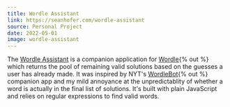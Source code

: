 ```yaml
---
title: Wordle Assistant
link: https://seanhofer.com/wordle-assistant
source: Personal Project
date: 2022-05-01
image: wordle-assistant
---
```

The [Wordle Assistant](https://seanhofer.com/wordle-assistant) is a companion application for [Wordle](https://www.nytimes.com/games/wordle/index.html){% out %} which returns the pool of remaining valid solutions based on the guesses a user has already made. It was inspired by NYT's [WordleBot](https://www.nytimes.com/interactive/2022/upshot/wordle-bot.html){% out %} companion app and my mild annoyance at the unpredictablity of whether a word is actually in the final list of solutions. It's built with plain JavaScript and relies on regular expressions to find valid words.
